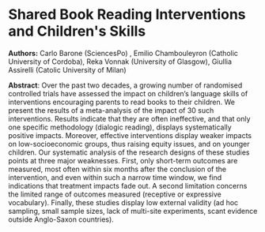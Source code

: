 # Shared Book Reading Interventions and Children's Skills

**Authors:** Carlo Barone (SciencesPo) , Emilio Chambouleyron (Catholic University of Cordoba), Reka Vonnak (University of Glasgow),
Giullia Assirelli (Catolic University of Milan)

**Abstract**: 
Over the past two decades, a growing number of randomised controlled trials have assessed the impact on children’s language skills of 
interventions encouraging parents to read books to their children. We present the results of a meta-analysis of the impact of 30 such 
interventions. Results indicate that they are often ineffective, and that only one specific methodology (dialogic reading), displays 
systematically positive impacts. Moreover, effective interventions display weaker impacts on low-socioeconomic groups, thus raising 
equity issues, and on younger children. Our systematic analysis of the research designs of these studies points at three major weaknesses. 
First, only short-term outcomes are measured, most often within six months after the conclusion of the intervention, and even within such
a narrow time window, we find indications that treatment impacts fade out. A second limitation concerns the limited range of outcomes
measured (receptive or expressive vocabulary). Finally, these studies display low external validity (ad hoc sampling, small sample sizes, 
lack of multi-site experiments, scant evidence outside Anglo-Saxon countries).


